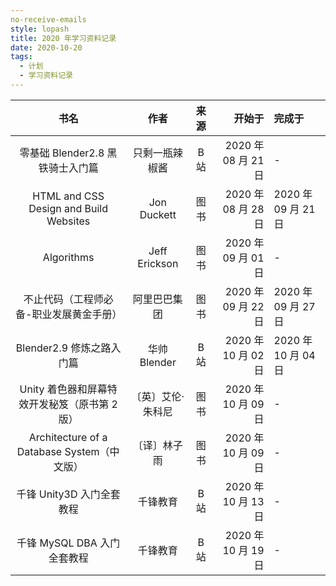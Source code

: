 ```yaml
---
no-receive-emails
style: lopash
title: 2020 年学习资料记录
date: 2020-10-20
tags:
  - 计划
  - 学习资料记录
---
```


|                     书名                      |       作者        | 来源 |              开始于 | 完成于              |
| :-------------------------------------------: | :---------------: | :--: | ------------------: | :------------------ |
|       零基础 Blender2.8 黑铁骑士入门篇        |  只剩一瓶辣椒酱   | B 站 | 2020 年 08 月 21 日 | -                   |
|    HTML and CSS Design and Build Websites     |    Jon Duckett    | 图书 | 2020 年 08 月 28 日 | 2020 年 09 月 21 日 |
|                  Algorithms                   |   Jeff Erickson   | 图书 | 2020 年 09 月 01 日 | -                   |
|    不止代码（工程师必备-职业发展黄金手册）    |   阿里巴巴集团    | 图书 | 2020 年 09 月 22 日 | 2020 年 09 月 27 日 |
|           Blender2.9 修炼之路入门篇           |   华帅 Blender    | B 站 | 2020 年 10 月 02 日 | 2020 年 10 月 04 日 |
| Unity 着色器和屏幕特效开发秘笈（原书第 2 版） | 〔英〕艾伦·朱科尼 | 图书 | 2020 年 10 月 09 日 | -                   |
|  Architecture of a Database System（中文版）  |   〔译〕林子雨    | 图书 | 2020 年 10 月 09 日 | -                   |
|           千锋 Unity3D 入门全套教程           |     千锋教育      | B 站 | 2020 年 10 月 13 日 | -                   |
|          千锋 MySQL DBA 入门全套教程          |     千锋教育      | B 站 | 2020 年 10 月 19 日 | -                   |
